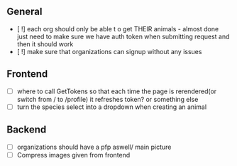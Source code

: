 ## General

- [ !] each org should only be able t o get THEIR animals
      - almost done just need to make sure we have auth token when submitting request and then it should work
- [ !] make sure that organizations can signup without any issues

## Frontend
- [ ] where to call GetTokens so that each time the page is rerendered(or switch from / to /profile) it refreshes token? or something else
- [ ] turn the species select into a dropdown when creating an animal

## Backend

- [ ] organizations should have a pfp aswell/ main picture
- [ ] Compress images given from frontend